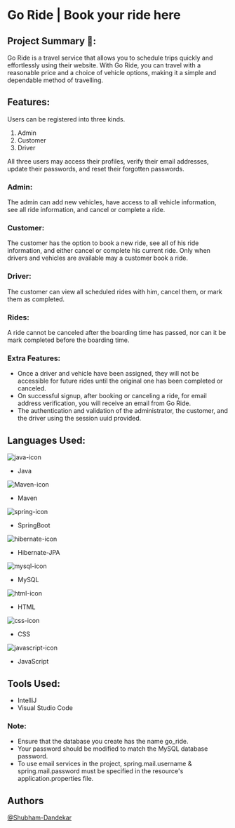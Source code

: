 # Go Ride | Book your ride here

## Project Summary 📑:

Go Ride is a travel service that allows you to schedule trips quickly and effortlessly using their website. With Go Ride, you can travel with a reasonable price and a choice of vehicle options, making it a simple and dependable method of travelling.

## Features:

Users can be registered into three kinds.

1. Admin
2. Customer
3. Driver

All three users may access their profiles, verify their email addresses, update their passwords, and reset their forgotten passwords.

### Admin:

The admin can add new vehicles, have access to all vehicle information, see all ride information, and cancel or complete a ride.

### Customer:

The customer has the option to book a new ride, see all of his ride information, and either cancel or complete his current ride. Only when drivers and vehicles are available may a customer book a ride.

### Driver:

The customer can view all scheduled rides with him, cancel them, or mark them as completed.

### Rides:

A ride cannot be canceled after the boarding time has passed, nor can it be mark completed before the boarding time.

### Extra Features:

-   Once a driver and vehicle have been assigned, they will not be accessible for future rides until the original one has been completed or canceled.
-   On successful signup, after booking or canceling a ride, for email address verification, you will receive an email from Go Ride.
-   The authentication and validation of the administrator, the customer, and the driver using the session uuid provided.

## Languages Used:
![java-icon](https://github.com/Shubham-Dandekar/Go-Ride/assets/107460330/2c9da46f-9842-4f20-802b-a4444f2647d9)
-   Java

![Maven-icon](https://github.com/Shubham-Dandekar/Go-Ride/assets/107460330/0ddfe218-74b9-44e4-916f-f602deb3db3c)
-   Maven

![spring-icon](https://github.com/Shubham-Dandekar/Go-Ride/assets/107460330/e99fa175-f428-4595-95f1-a3cdf6670d9e)
-   SpringBoot

![hibernate-icon](https://github.com/Shubham-Dandekar/Go-Ride/assets/107460330/b334ee4c-f987-41da-ae0e-e162a11dffb6)
-   Hibernate-JPA

![mysql-icon](https://github.com/Shubham-Dandekar/Go-Ride/assets/107460330/cab68cbd-57d8-43f8-beff-105dc669f99f)
-   MySQL

![html-icon](https://github.com/Shubham-Dandekar/Go-Ride/assets/107460330/bd270ad6-34e2-4162-9b23-f2ff59af8a8e)
-   HTML

![css-icon](https://github.com/Shubham-Dandekar/Go-Ride/assets/107460330/39d52511-9b28-4aca-9cf1-3af41ba766c8)
-   CSS

![javascript-icon](https://github.com/Shubham-Dandekar/Go-Ride/assets/107460330/cfee10f6-47b7-400e-aa27-7abb8906d402)
-   JavaScript

## Tools Used:

-   IntelliJ
-   Visual Studio Code

### Note:

-   Ensure that the database you create has the name go_ride.
-   Your password should be modified to match the MySQL database password.
-   To use email services in the project, spring.mail.username & spring.mail.password must be specified in the resource's application.properties file.

## Authors

[@Shubham-Dandekar](https://github.com/Shubham-Dandekar)
